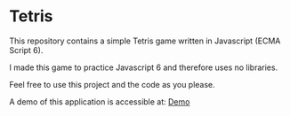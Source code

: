 # Tetris
This repository contains a simple Tetris game written in Javascript (ECMA Script 6).

I made this game to practice Javascript 6 and therefore uses no libraries.

Feel free to use this project and the code as you please.

A demo of this application is accessible at:
[Demo](https://michael-washer.dev/Tetris/)